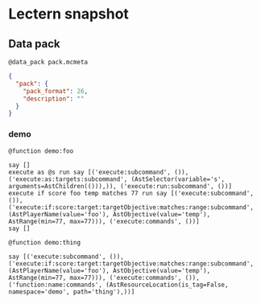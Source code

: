 # Lectern snapshot

## Data pack

`@data_pack pack.mcmeta`

```json
{
  "pack": {
    "pack_format": 26,
    "description": ""
  }
}
```

### demo

`@function demo:foo`

```mcfunction
say []
execute as @s run say [('execute:subcommand', ()), ('execute:as:targets:subcommand', (AstSelector(variable='s', arguments=AstChildren(())),)), ('execute:run:subcommand', ())]
execute if score foo temp matches 77 run say [('execute:subcommand', ()), ('execute:if:score:target:targetObjective:matches:range:subcommand', (AstPlayerName(value='foo'), AstObjective(value='temp'), AstRange(min=77, max=77))), ('execute:commands', ())]
say []
```

`@function demo:thing`

```mcfunction
say [('execute:subcommand', ()), ('execute:if:score:target:targetObjective:matches:range:subcommand', (AstPlayerName(value='foo'), AstObjective(value='temp'), AstRange(min=77, max=77))), ('execute:commands', ()), ('function:name:commands', (AstResourceLocation(is_tag=False, namespace='demo', path='thing'),))]
```
